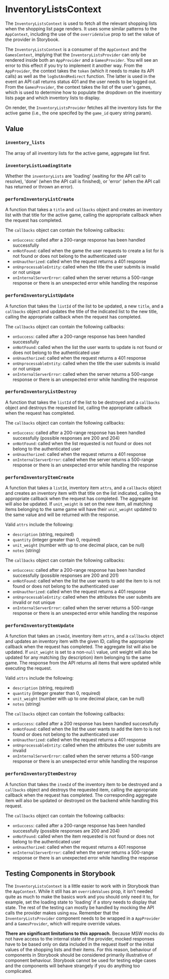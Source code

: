 # InventoryListsContext

The `InventoryListsContext` is used to fetch all the relevant shopping lists when the shopping list page renders. It uses some similar patterns to the `AppContext`, including the use of the `overrideValue` prop to set the value of the provider in Storybook.

The `InventoryListsContext` is a consumer of the `AppContext` and the `GamesContext`, implying that the `InventoryListsProvider` can only be rendered inside both an `AppProvider` and a `GamesProvider`. You will see an error to this effect if you try to implement it another way. From the `AppProvider`, the context takes the `token` (which it needs to make its API calls) as well as the `logOutAndRedirect` function. The latter is used in the event an API call returns status 401 and the user needs to be logged out. From the `GamesProvider`, the context takes the list of the user's games, which is used to determine how to populate the dropdown on the inventory lists page and which inventory lists to display.

On render, the `InventoryListsProvider` fetches all the inventory lists for the active game (i.e., the one specifed by the `game_id` query string param). 

## Value

### `inventory_lists`

The array of all inventory lists for the active game, aggregate list first.

### `inventoryListLoadingState`

Whether the `inventoryLists` are 'loading' (waiting for the API call to resolve), 'done' (when the API call is finished), or 'error' (when the API call has returned or thrown an error).

### `performInventoryListCreate`

A function that takes a `title` and `callbacks` object and creates an inventory list with that title for the active game, calling the appropriate callback when the request has completed.

The `callbacks` object can contain the following callbacks:

* `onSuccess`: called after a 200-range response has been handled successfully
* `onNotFound`: called when the game the user requests to create a list for is not found or does not belong to the authenticated user
* `onUnauthorized`: called when the request returns a 401 response
* `onUnprocessableEntity`: called when the title the user submits is invalid or not unique
* `onInternalServerError`: called when the server returns a 500-range response or there is an unexpected error while handling the response

### `performInventoryListUpdate`

A function that takes the `listId` of the list to be updated, a new `title`, and a `callbacks` object and updates the title of the indicated list to the new title, calling the appropriate callback when the request has completed.

The `callbacks` object can contain the following callbacks:

* `onSuccess`: called after a 200-range response has been handled successfully
* `onNotFound`: called when the list the user wants to update is not found or does not belong to the authenticated user
* `onUnauthorized`: called when the request returns a 401 response
* `onUnprocessableEntity`: called when the title the user submits is invalid or not unique
* `onInternalServerError`: called when the server returns a 500-range response or there is an unexpected error while handling the response

### `performInventoryListDestroy`

A function that takes the `listId` of the list to be destroyed and a `callbacks` object and destroys the requested list, calling the appropriate callback when the request has completed.

The `callbacks` object can contain the following callbacks:

* `onSuccess`: called after a 200-range response has been handled successfully (possible responses are 200 and 204)
* `onNotFound`: called when the list requested is not found or does not belong to the authenticated user
* `onUnauthorized`: called when the request returns a 401 response
* `onInternalServerError`: called when the server returns a 500-range response or there is an unexpected error while handling the response

### `performInventoryItemCreate`

A function that takes a `listId`, inventory item `attrs`, and a `callbacks` object and creates an inventory item with that title on the list indicated, calling the appropriate callback when the request has completed. The aggregate list will also be updated. If `unit_weight` is set on the new item, all matching items belonging to the same game will have their `unit_weight` updated to the same value and will be returned with the response.

Valid `attrs` include the following:

* `description` (string, required)
* `quantity` (integer greater than 0, required)
* `unit_weight` (number with up to one decimal place, can be null)
* `notes` (string)

The `callbacks` object can contain the following callbacks:

* `onSuccess`: called after a 200-range response has been handled successfully (possible responses are 200 and 201)
* `onNotFound`: called when the list the user wants to add the item to is not found or does not belong to the authenticated user
* `onUnauthorized`: called when the request returns a 401 response
* `onUnprocessableEntity`: called when the attributes the user submits are invalid or not unique
* `onInternalServerError`: called when the server returns a 500-range response or there is an unexpected error while handling the response

### `performInventoryItemUpdate`

A function that takes an `itemId`, inventory item `attrs`, and a `callbacks` object and updates an inventory item with the given ID, calling the appropriate callback when the request has completed. The aggregate list will also be updated. If `unit_weight` is set to a non-`null` value, unit weight will also be updated for any matching (by description) item belonging to the same game. The response from the API returns all items that were updated while executing the request.

Valid `attrs` include the following:

* `description` (string, required)
* `quantity` (integer greater than 0, required)
* `unit_weight` (number with up to one decimal place, can be null)
* `notes` (string)

The `callbacks` object can contain the following callbacks:

* `onSuccess`: called after a 200 response has been handled successfully
* `onNotFound`: called when the list the user wants to add the item to is not found or does not belong to the authenticated user
* `onUnauthorized`: called when the request returns a 401 response
* `onUnprocessableEntity`: called when the attributes the user submits are invalid
* `onInternalServerError`: called when the server returns a 500-range response or there is an unexpected error while handling the response

### `performInventoryItemDestroy`

A function that takes the `itemId` of the inventory item to be destroyed and a `callbacks` object and destroys the requested item, calling the appropriate callback when the request has completed. The corresponding aggregate item will also be updated or destroyed on the backend while handling this request.

The `callbacks` object can contain the following callbacks:

* `onSuccess`: called after a 200-range response has been handled successfully (possible responses are 200 and 204)
* `onNotFound`: called when the item requested is not found or does not belong to the authenticated user
* `onUnauthorized`: called when the request returns a 401 response
* `onInternalServerError`: called when the server returns a 500-range response or there is an unexpected error while handling the response

## Testing Components in Storybook

The `InventoryListsContext` is a little easier to work with in Storybook than the `AppContext`. While it still has an `overrideValues` prop, it isn't needed quite as much to make the basics work and you should only need it to, for example, set the loading state to 'loading' if a story needs to display that state. The rest of the testing can mostly be handled by mocking the API calls the provider makes using `msw`. Remember that the `InventoryListsProvider` component needs to be wrapped in a `AppProvider` and a `GamesProvider`, which will require override values.

**There are significant limitations to this approach.** Because MSW mocks do not have access to the internal state of the provider, mocked responses have to be based only on data included in the request itself or the initial values of the shopping lists and their items. For this reason, behaviour of components in Storybook should be considered primarily illustrative of component behaviour. Storybook cannot be used for testing edge cases and the components will behave strangely if you do anything too complicated.
